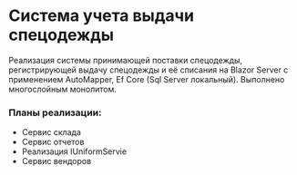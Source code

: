 # Система учета выдачи спецодежды
Реализация системы принимающей поставки спецодежды, регистрирующей выдачу спецодежды и её списания на Blazor Server с применением AutoMapper, Ef Core (Sql Server локальный).
Выполнено многослойным монолитом.

### Планы реализации:
* Сервис склада
* Сервис отчетов
* Реализация IUniformServie
* Сервис вендоров
